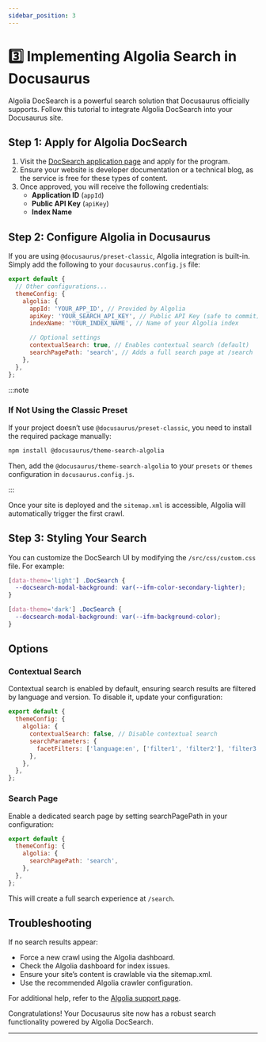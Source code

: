 ```yaml
---
sidebar_position: 3
---
```


# 3️⃣ Implementing Algolia Search in Docusaurus

Algolia DocSearch is a powerful search solution that Docusaurus officially supports. Follow this tutorial to integrate Algolia DocSearch into your Docusaurus site.

## Step 1: Apply for Algolia DocSearch

1. Visit the [DocSearch application page](https://docsearch.algolia.com/) and apply for the program.
2. Ensure your website is developer documentation or a technical blog, as the service is free for these types of content.
3. Once approved, you will receive the following credentials:
   - **Application ID** (`appId`)
   - **Public API Key** (`apiKey`)
   - **Index Name**

## Step 2: Configure Algolia in Docusaurus

If you are using `@docusaurus/preset-classic`, Algolia integration is built-in. Simply add the following to your `docusaurus.config.js` file:

```javascript
export default {
  // Other configurations...
  themeConfig: {
    algolia: {
      appId: 'YOUR_APP_ID', // Provided by Algolia
      apiKey: 'YOUR_SEARCH_API_KEY', // Public API Key (safe to commit)
      indexName: 'YOUR_INDEX_NAME', // Name of your Algolia index

      // Optional settings
      contextualSearch: true, // Enables contextual search (default)
      searchPagePath: 'search', // Adds a full search page at /search
    },
  },
};

```

:::note

### If Not Using the Classic Preset

If your project doesn’t use `@docusaurus/preset-classic`, you need to install the required package manually:

```bash
npm install @docusaurus/theme-search-algolia
```

Then, add the `@docusaurus/theme-search-algolia` to your `presets` or `themes` configuration in `docusaurus.config.js`.

:::

Once your site is deployed and the `sitemap.xml` is accessible, Algolia will automatically trigger the first crawl.

## Step 3: Styling Your Search
You can customize the DocSearch UI by modifying the `/src/css/custom.css` file. For example:

```css title="custom.css"
[data-theme='light'] .DocSearch {
  --docsearch-modal-background: var(--ifm-color-secondary-lighter);
}

[data-theme='dark'] .DocSearch {
  --docsearch-modal-background: var(--ifm-background-color);
}
```

## Options

### Contextual Search

Contextual search is enabled by default, ensuring search results are filtered by language and version. To disable it, update your configuration:

```javascript title="docusaurus.config.js"
export default {
  themeConfig: {
    algolia: {
      contextualSearch: false, // Disable contextual search
      searchParameters: {
        facetFilters: ['language:en', ['filter1', 'filter2'], 'filter3'],
      },
    },
  },
};
```

### Search Page

Enable a dedicated search page by setting searchPagePath in your configuration:

```javascript title="docusaurus.config.js"
export default {
  themeConfig: {
    algolia: {
      searchPagePath: 'search',
    },
  },
};
```

This will create a full search experience at `/search`.

## Troubleshooting

If no search results appear:

- Force a new crawl using the Algolia dashboard.
- Check the Algolia dashboard for index issues.
- Ensure your site’s content is crawlable via the sitemap.xml.
- Use the recommended Algolia crawler configuration.

For additional help, refer to the [Algolia support page](https://algolia.com/support).

Congratulations! Your Docusaurus site now has a robust search functionality powered by Algolia DocSearch.

---